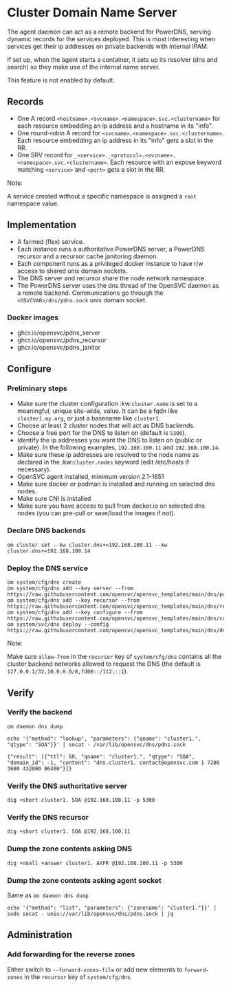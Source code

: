 # Cluster Domain Name Server

The agent daemon can act as a remote backend for PowerDNS, serving dynamic records for the services deployed. This is most interesting when services get their ip addresses on private backends with internal IPAM.

If set up, when the agent starts a container, it sets up its resolver (dns and search) so they make use of the internal name server.

This feature is not enabled by default.

## Records

* One A record `<hostname>.<svcname>.<namespace>.svc.<clustername>` for each resource embedding an ip address and a hostname in its "info".
* One round-robin A record for `<svcname>.<namespace>.svc.<clustername>`. Each resource embedding an ip address in its "info" gets a slot in the RR.
* One SRV record for `_<service>._<protocol>.<svcname>.<namespace>.svc.<clustername>`. Each resource with an expose keyword matching `<service>` and `<port>` gets a slot in the RR.

<div class="warning">

Note:

A service created without a specific namespace is assigned a `root` namespace value.

</div>

## Implementation

* A farmed (flex) service.
* Each instance runs a authoritative PowerDNS server, a PowerDNS recursor and a recursor cache janitoring daemon.
* Each component runs as a privileged docker instance to have r/w access to shared unix domain sockets.
* The DNS server and recursor share the node network namespace.
* The PowerDNS server uses the dns thread of the OpenSVC daemon as a remote backend. Communications go through the `<OSVCVAR>/dns/pdns.sock` unix domain socket.

### Docker images

* ghcr.io/opensvc/pdns_server
* ghcr.io/opensvc/pdns_recursor
* ghcr.io/opensvc/pdns_janitor

## Configure

### Preliminary steps

* Make sure the cluster configuration :kw:`cluster.name` is set to a meaningful, unique site-wide, value. It can be a fqdn like `cluster1.my.org`, or just a basename like `cluster1`.
* Choose at least 2 cluster nodes that will act as DNS backends.
* Choose a free port for the DNS to listen on (default is `5300`).
* Identify the ip addresses you want the DNS to listen on (public or private). In the following examples, `192.168.100.11` and `192.168.100.14`.
* Make sure these ip addresses are resolved to the node name as declared in the :kw:`cluster.nodes` keyword (edit /etc/hosts if necessary).
* OpenSVC agent installed, minimum version 2.1-1651
* Make sure docker or podman is installed and running on selected dns nodes.
* Make sure CNI is installed
* Make sure you have access to pull from docker.io on selected dns nodes (you can pre-pull or save/load the images if not).

### Declare DNS backends

```
om cluster set --kw cluster.dns+=192.168.100.11 --kw cluster.dns+=192.168.100.14
```

### Deploy the DNS service

```
om system/cfg/dns create
om system/cfg/dns add --key server --from https://raw.githubusercontent.com/opensvc/opensvc_templates/main/dns/pdns.conf.template
om system/cfg/dns add --key recursor --from https://raw.githubusercontent.com/opensvc/opensvc_templates/main/dns/recursor.conf.template
om system/cfg/dns add --key configure --from https://raw.githubusercontent.com/opensvc/opensvc_templates/main/dns/configure
om system/svc/dns deploy --config https://raw.githubusercontent.com/opensvc/opensvc_templates/main/dns/dns.conf
```

<div class="warning">

Note:

Make sure `allow-from` in the `recursor` key of `system/cfg/dns` contains all the cluster backend networks allowed to request the DNS (the default is `127.0.0.1/32,10.0.0.0/8,fd00::/112,::1`).

</div>

## Verify

### Verify the backend

```
om daemon dns dump
```

```
echo '{"method": "lookup", "parameters": {"qname": "cluster1.", "qtype": "SOA"}}' | socat - /var/lib/opensvc/dns/pdns.sock

{"result": [{"ttl": 60, "qname": "cluster1.", "qtype": "SOA", "domain_id": -1, "content": "dns.cluster1. contact@opensvc.com 1 7200 3600 432000 86400"}]}
```

### Verify the DNS authoritative server

```
dig +short cluster1. SOA @192.168.100.11 -p 5300
```

### Verify the DNS recursor

```
dig +short cluster1. SOA @192.168.100.11
```

### Dump the zone contents asking DNS

```
dig +noall +answer cluster1. AXFR @192.168.100.11 -p 5300
```

### Dump the zone contents asking agent socket

Same as `om daemon dns dump`

```
echo '{"method": "list", "parameters": {"zonename": "cluster1."}}' | sudo socat - unix://var/lib/opensvc/dns/pdns.sock | jq
```

## Administration

### Add forwarding for the reverse zones

Either switch to `--forward-zones-file` or add new elements to `forward-zones` in the `recursor` key of `system/cfg/dns`.
